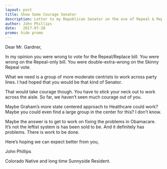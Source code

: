 ```yaml
---
layout: post
title: Show Some Courage Senator
description: Letter to my Republican Senator on the eve of Repeal & Replace crashing.
author: John Phillips
date:   2017-07-28 
promo: hide promo
---
```



Dear Mr. Gardner,

In my opinion you were wrong to vote for the Repeal/Replace bill. You were wrong on the Repeal-only bill. You were double-extra-wrong on the Skinny Repeal vote.

What we need is a group of more moderate centrists to work across party lines. I had hoped that you would be that kind of Senator.

That would take courage though. You have to stick your neck out to work across the aisle. So far, we haven’t seen much courage out of you.

Maybe Graham’s more state centered approach to Healthcare could work? Maybe you could even find a large group in the center for this? I don’t know.

Maybe the answer is to get to work on fixing the problems in Obamacare. It’s not the leftist system is has been sold to be. And it definitely has problems. There is work to be done.

Here’s hoping we can expect better from you,

John Phillips

Colorado Native and long time Sunnyside Resident.

